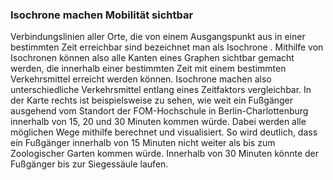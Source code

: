 ### Isochrone machen Mobilität sichtbar
Verbindungslinien aller Orte, die von einem Ausgangspunkt aus in einer bestimmten Zeit erreichbar sind bezeichnet man als Isochrone
. Mithilfe von Isochronen können also alle Kanten eines Graphen sichtbar gemacht werden, die innerhalb einer bestimmten Zeit mit einem
 bestimmten Verkehrsmittel erreicht werden können. Isochrone machen also unterschiedliche Verkehrsmittel entlang eines Zeitfaktors
  vergleichbar. In der Karte rechts ist beispielsweise zu sehen, wie weit ein Fußgänger ausgehend vom Standort der 
  <span class="marker-label" id="marker-label-visibility-fom">FOM-Hochschule</span> in Berlin-Charlottenburg innerhalb von 15, 20 und 30 Minuten
   kommen würde. Dabei werden alle möglichen Wege mithilfe berechnet und visualisiert. So wird deutlich, dass ein Fußgänger innerhalb von
    15 Minuten nicht weiter als bis zum <span class="marker-label" id="marker-label-visibility-zoologischer-garten">Zoologischer Garten</span> kommen 
    würde. Innerhalb von 30 Minuten könnte der Fußgänger bis zur <span class="marker-label" id="marker-label-visibility-siegessaeule">Siegessäule
    </span> laufen.
